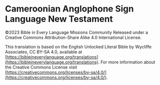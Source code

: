 # Cameroonian Anglophone Sign Language New Testament
©2023 Bible in Every Language Missions Community
Released under a Creative Commons Attribution-Share Alike 4.0 International License.

This translation is based on the English Unlocked Literal Bible by Wycliffe Associates, CC BY-SA 4.0, available at [https://bibleineverylanguage.org/translations](https://bibleineverylanguage.org/translations).
For more information about the Creative Commons License visit [https://creativecommons.org/licenses/by-sa/4.0/](https://creativecommons.org/licenses/by-sa/4.0/).